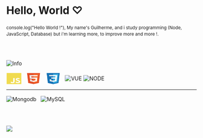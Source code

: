 <h1>Hello, World ♡</h1>
<small>console.log("Hello World !"), My name's Guilherme, and i study programming (Node, JavaScript, Database) but i'm learning more, to improve more and more !.</small>

<br><br>

<img alt="Info" height="250" width="500" src="https://cdn.discordapp.com/attachments/837887007689670696/857701001892200488/1624562114353.png">

<div style="display: inline_block"><br>
  <img align="center" alt="Java-Script" height="30" width="40" src="https://raw.githubusercontent.com/devicons/devicon/master/icons/javascript/javascript-plain.svg">&nbsp;&nbsp;
  <img align="center" alt="HTML" height="30" width="40" src="https://raw.githubusercontent.com/devicons/devicon/master/icons/html5/html5-original.svg">&nbsp;&nbsp;
  <img align="center" alt="CSS" height="30" width="40" src="https://raw.githubusercontent.com/devicons/devicon/master/icons/css3/css3-original.svg">&nbsp;&nbsp;
  <img align="center" alt="VUE" height="30" width="40" src="https://upload.wikimedia.org/wikipedia/commons/thumb/9/95/Vue.js_Logo_2.svg/1184px-Vue.js_Logo_2.svg.png">
  <img align="center" alt="NODE" height="30" width="70" src="https://www.mervcodes.com/wp-content/uploads/2017/12/nodejslogo.png">&nbsp;&nbsp;
</div>

<hr>

<div>
    <img align="center" alt="Mongodb" height="50" width="40" src="https://img.icons8.com/color/452/mongodb.png">&nbsp;&nbsp;
    <img align="center" alt="MySQL" height="63" width="75" src="https://marcas-logos.net/wp-content/uploads/2020/11/MySQL-logo.png">
</div>

<br><br>

<a href="https://instagram.com/jovemprogramador16/" target="_blank"><img src="https://img.shields.io/badge/-Instagram-%23E4405F?style=for-the-badge&logo=instagram&logoColor=white" target="_blank"></a>
